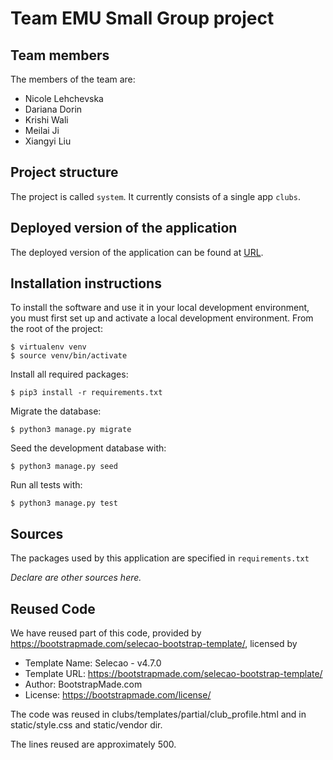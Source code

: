 # Team EMU Small Group project

## Team members
The members of the team are:
- Nicole Lehchevska
- Dariana Dorin
- Krishi Wali
- Meilai Ji
- Xiangyi Liu


## Project structure
The project is called `system`.  It currently consists of a single app `clubs`.

## Deployed version of the application
The deployed version of the application can be found at [URL](https://still-meadow-94402.herokuapp.com/).

## Installation instructions
To install the software and use it in your local development environment, you must first set up and activate a local development environment.  From the root of the project:

```
$ virtualenv venv
$ source venv/bin/activate
```

Install all required packages:

```
$ pip3 install -r requirements.txt
```

Migrate the database:

```
$ python3 manage.py migrate
```

Seed the development database with:

```
$ python3 manage.py seed
```

Run all tests with:
```
$ python3 manage.py test
```


## Sources
The packages used by this application are specified in `requirements.txt`

*Declare are other sources here.*

## Reused Code

We have reused part of this code, provided by https://bootstrapmade.com/selecao-bootstrap-template/, licensed by   
 
  * Template Name: Selecao - v4.7.0
  * Template URL: https://bootstrapmade.com/selecao-bootstrap-template/
  * Author: BootstrapMade.com
  * License: https://bootstrapmade.com/license/

The code was reused in clubs/templates/partial/club_profile.html
and in static/style.css and static/vendor dir.

The lines reused are approximately 500.
